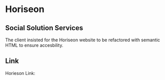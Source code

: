 # Horiseon

## Social Solution Services

The client insisted for the Horiseon website to be refactored with semantic HTML to ensure accesbility. 

## Link

Horieson Link: 